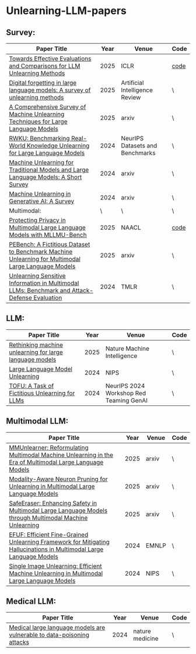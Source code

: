 # Unlearning-LLM-papers
## Survey:
| Paper Title | Year | Venue | Code |
| ------------- | ------------- | ------------- | ------------- |
[Towards Effective Evaluations and Comparisons for LLM Unlearning Methods](https://openreview.net/forum?id=wUtCieKuQU) | 2025 | ICLR | [code](https://github.com/tmlr-group/Unlearning-with-Control) |
[Digital forgetting in large language models: A survey of unlearning methods](https://link.springer.com/article/10.1007/s10462-024-11078-6) | 2025 | Artificial Intelligence Review | \ |
[A Comprehensive Survey of Machine Unlearning Techniques for Large Language Models](https://arxiv.org/html/2503.01854v1) | 2025 | arxiv | \ |
[RWKU: Benchmarking Real-World Knowledge Unlearning for Large Language Models](https://openreview.net/forum?id=wOmtZ5FgMH#discussion) | 2024 | NeurIPS Datasets and Benchmarks | \ |
[Machine Unlearning for Traditional Models and Large Language Models: A Short Survey](https://arxiv.org/abs/2404.01206) | 2024 | arxiv | \ |
[Machine Unlearning in Generative AI: A Survey](https://arxiv.org/abs/2407.20516) | 2024 | arxiv | \ |
Multimodal: | \ | \ | \ |
[Protecting Privacy in Multimodal Large Language Models with MLLMU-Bench](https://arxiv.org/abs/2410.22108) | 2025 | NAACL | [code](https://github.com/franciscoliu/MLLMU-Bench?tab=readme-ov-file)
[PEBench: A Fictitious Dataset to Benchmark Machine Unlearning for Multimodal Large Language Models](https://arxiv.org/abs/2503.12545) | 2025 | arxiv | \ |
[Unlearning Sensitive Information in Multimodal LLMs: Benchmark and Attack-Defense Evaluation](https://openreview.net/forum?id=YcnjgKbZQS) | 2024 | TMLR | \ |

## LLM:
| Paper Title | Year | Venue | Code |
| ------------- | ------------- | ------------- | ------------- |
[Rethinking machine unlearning for large language models](https://www.nature.com/articles/s42256-025-00985-0) | 2025 | Nature Machine Intelligence | \
[Large Language Model Unlearning](https://proceedings.neurips.cc/paper_files/paper/2024/hash/be52acf6bccf4a8c0a90fe2f5cfcead3-Abstract-Conference.html) | 2024 | NIPS | \
[TOFU: A Task of Fictitious Unlearning for LLMs](https://openreview.net/forum?id=P8seBluN3c) | 2024 | NeurIPS 2024 Workshop Red Teaming GenAI | \
## Multimodal LLM:
| Paper Title | Year | Venue | Code |
| ------------- | ------------- | ------------- | ------------- |
[MMUnlearner: Reformulating Multimodal Machine Unlearning in the Era of Multimodal Large Language Models](https://arxiv.org/abs/2502.11051) | 2025 | arxiv | \
[Modality-Aware Neuron Pruning for Unlearning in Multimodal Large Language Models](https://arxiv.org/abs/2502.15910) | 2025 | arxiv | \
[SafeEraser: Enhancing Safety in Multimodal Large Language Models through Multimodal Machine Unlearning](https://arxiv.org/abs/2502.12520) | 2025 |arxiv | \
[EFUF: Efficient Fine-Grained Unlearning Framework for Mitigating Hallucinations in Multimodal Large Language Models](https://aclanthology.org/2024.emnlp-main.67/) | 2024 | EMNLP | \
[Single Image Unlearning: Efficient Machine Unlearning in Multimodal Large Language Models](https://proceedings.neurips.cc/paper_files/paper/2024/hash/3e53d82a1113e3d240059a9195668edc-Abstract-Conference.html) | 2024 | NIPS | \ 

## Medical LLM:
| Paper Title | Year | Venue | Code |
| ------------- | ------------- | ------------- | ------------- |
[Medical large language models are vulnerable to data-poisoning attacks](https://www.nature.com/articles/s41591-024-03445-1) | 2024 | nature medicine | \
